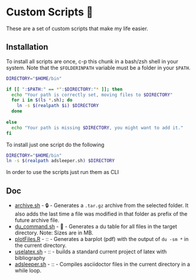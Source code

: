 # Custom Scripts :triangular_flag_on_post:


These are a set of custom scripts that make my life easier. 

## Installation

To install all scripts are once, c-p this chunk in a bash/zsh shell in your system. Note that the `$FOLDERINPATH` variable must be a folder in your `$PATH`.


```bash
DIRECTORY="$HOME/bin"

if [[ ":$PATH:" == *":$DIRECTORY:"* ]]; then
  echo "Your path is correctly set, moving files to $DIRECTORY"
  for i in $(ls *.sh); do
    ln -s $(realpath $i) $DIRECTORY
  done
  
else
  echo "Your path is missing $DIRECTORY, you might want to add it."
fi
```

To install just one script do the following

```bash
DIRECTORY="$HOME/bin"
ln -s $(realpath adsleeper.sh) $DIRECTORY
```

In order to use the scripts just run them as CLI

## Doc

* [archive.sh](archive.sh) - :lock: - Generates a `.tar.gz` archive from the selected folder. It also adds the last time a file was modified in that folder as prefix of the future archive file.
* [du_command.sh](du_command.sh) - :truck: - Generates a du table for all files in the target directory. Note: Sizes are in MB.
* [plotFiles.R](plotFiles.R) - :: - Generates a barplot (pdf) with the output of `du -sm *` in the current directory.
* [uselatex.sh](uselatex.sh) - :: - builds a standard current project of latex with bibliography
* [adsleeper.sh](adsleeper.sh) - :: - Compiles asciidoctor files in the current directory in a while loop.
 

